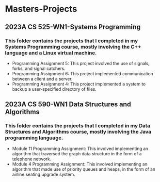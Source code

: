 # Masters-Projects
## 2023A CS 525-WN1-Systems Programming
### This folder contains the projects that I completed in my Systems Programming course, mostly involving the C++ language and a Linux virtual machine.
* Programming Assignment 5: This project involved the use of signals, forks, and signal catchers.
* Programming Assignment 6: This project implemented communication between a client and a server.
* Programming Assignment 4: This project implemented a system to backup a user-specified directory of files.
## 2023A CS 590-WN1 Data Structures and Algorithms
### This folder contains the projects that I completed in my Data Structures and Algorithms course, mostly involving the Java programming language.
* Module 11 Programming Assignment: This involved implementing an algorithm that traversed the graph data structure in the form of a telephone network.
* Module 4 Programming Assignment: This involved implementing an algorithm that made use of priority queues and heaps, in the form of an airline seating upgrade system.
